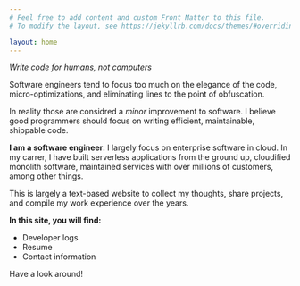 ```yaml
---
# Feel free to add content and custom Front Matter to this file.
# To modify the layout, see https://jekyllrb.com/docs/themes/#overriding-theme-defaults

layout: home
---
```


*Write code for humans, not computers*

Software engineers tend to focus too much on the elegance of the code, micro-optimizations, and eliminating lines to the point of obfuscation.

In reality those are considred a *minor* improvement to software. I believe good programmers should focus on writing efficient, maintainable, shippable code.


**I am a software engineer**. I largely focus on enterprise software in cloud. In my carrer, I have built serverless applications from the ground up, cloudified monolith software, maintained services with over millions of customers, among other things.


This is largely a text-based website to collect my thoughts, share projects, and compile my work experience over the years.

**In this site, you will find:**

- Developer logs 
- Resume
- Contact information

Have a look around!
